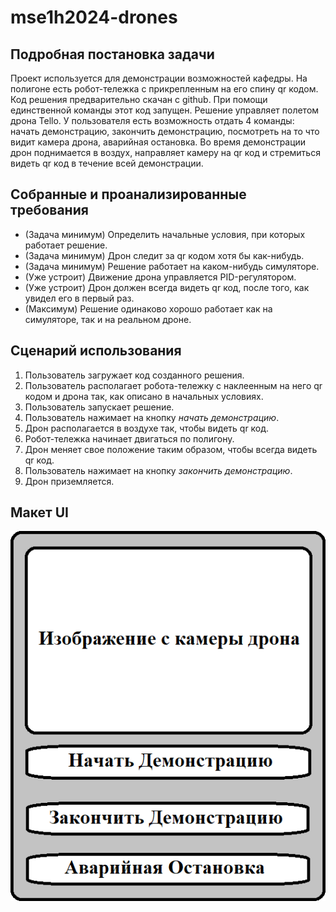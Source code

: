 # mse1h2024-drones

## Подробная постановка задачи

Проект используется для демонстрации возможностей кафедры. На полигоне есть робот-тележка с прикрепленным на его спину qr кодом. Код решения предварительно скачан с github. При помощи единственной команды этот код запущен. Решение управляет полетом дрона Tello. У пользователя есть возможность отдать 4 команды: начать демонстрацию, закончить демонстрацию, посмотреть на то что видит камера дрона, аварийная остановка. Во время демонстрации дрон поднимается в воздух, направляет камеру на qr код и стремиться видеть qr код в течение всей демонстрации.

## Собранные и проанализированные требования

- (Задача минимум) Определить начальные условия, при которых работает решение.
- (Задача минимум) Дрон следит за qr кодом хотя бы как-нибудь.
- (Задача минимум) Решение работает на каком-нибудь симуляторе.
- (Уже устроит) Движение дрона управляется PID-регулятором.
- (Уже устроит) Дрон должен всегда видеть qr код, после того, как увидел его в первый раз.
- (Максимум) Решение одинаково хорошо работает как на симуляторе, так и на реальном дроне.

## Сценарий использования

1. Пользователь загружает код созданного решения.
1. Пользователь располагает робота-тележку с наклеенным на него qr кодом и дрона так, как описано в начальных условиях.
1. Пользователь запускает решение.
1. Пользователь нажимает на кнопку *начать демонстрацию*.
1. Дрон располагается в воздухе так, чтобы видеть qr код.
1. Робот-тележка начинает двигаться по полигону.
1. Дрон меняет свое положение таким образом, чтобы всегда видеть qr код.
1. Пользователь нажимает на кнопку *закончить демонстрацию*.
1. Дрон приземляется.

## Макет UI

![ui](./wiki/res/ui.png)